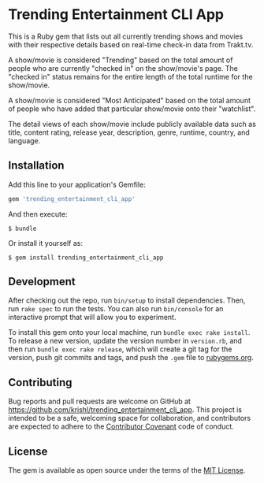 # Trending Entertainment CLI App

This is a Ruby gem that lists out all currently trending shows and movies with their respective details based on real-time check-in data from Trakt.tv.

A show/movie is considered "Trending" based on the total amount of people who are currently "checked in" on the show/movie's page. The "checked in" status remains for the entire length of the total runtime for the show/movie.

A show/movie is considered "Most Anticipated" based on the total amount of people who have added that particular show/movie onto their "watchlist".

The detail views of each show/movie include publicly available data such as title, content rating, release year, description, genre, runtime, country, and language.

## Installation

Add this line to your application's Gemfile:

```ruby
gem 'trending_entertainment_cli_app'
```

And then execute:

    $ bundle

Or install it yourself as:

    $ gem install trending_entertainment_cli_app

## Development

After checking out the repo, run `bin/setup` to install dependencies. Then, run `rake spec` to run the tests. You can also run `bin/console` for an interactive prompt that will allow you to experiment.

To install this gem onto your local machine, run `bundle exec rake install`. To release a new version, update the version number in `version.rb`, and then run `bundle exec rake release`, which will create a git tag for the version, push git commits and tags, and push the `.gem` file to [rubygems.org](https://rubygems.org).

## Contributing

Bug reports and pull requests are welcome on GitHub at https://github.com/krishl/trending_entertainment_cli_app. This project is intended to be a safe, welcoming space for collaboration, and contributors are expected to adhere to the [Contributor Covenant](http://contributor-covenant.org) code of conduct.


## License

The gem is available as open source under the terms of the [MIT License](http://opensource.org/licenses/MIT).
